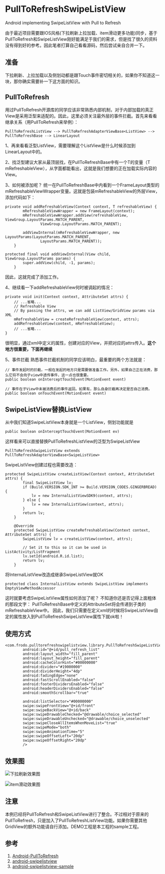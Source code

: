 # PullToRefreshSwipeListView
Android implementing SwipeListView with Pull to Refresh

由于最近项目需要跟IOS风格(下拉刷新上拉加载、item滑动更多功能)同步，基于PullToRefresh和SwipeListView刚好能满足于我们的需求，但是找了很久的资料没有得到好的参考。因此笔者打算自己看看源码，然后尝试亲自合并一下。

## 准备
下拉刷新、上拉加载以及侧划动都是跟Touch事件密切相关的，如果你不知道这一块，那你确实需要补一下这方面的知识。

## PullToRefresh
用过PullToRefresh开源库的同学应该非常熟悉内部机制，对于内部加载的真正View是采用泛型来适配的。因此，这里必须关注最外层的事件拦截。首先来看看继承关系（用PullToRefresh来举例）：

```
PullToRefreshListView --> PullToRefreshAdapterViewBase<ListView> --> PullToRefreshBase --> LinearLayout
```

1、再来看看泛型ListView，需要理解这个ListView是什么时候添加到LinearLayout中的。

2、找泛型建议大家从最顶层找，在PullToRefreshBase<T extends View>中有一个T的变量（T mRefreshableView），从字面都能看出，这就是我们想要的正在加载实际内容的View。

3、如何被添加呢？
	统一在PullToRefreshBase中内看到一个FrameLayout类型的mRefreshableViewWrapper变量。这就是包装mRefreshableView的外层View，添加代码如下：
```
private void addRefreshableView(Context context, T refreshableView) {
		mRefreshableViewWrapper = new FrameLayout(context);
		mRefreshableViewWrapper.addView(refreshableView, ViewGroup.LayoutParams.MATCH_PARENT,
				ViewGroup.LayoutParams.MATCH_PARENT);

		addViewInternal(mRefreshableViewWrapper, new LayoutParams(LayoutParams.MATCH_PARENT,
				LayoutParams.MATCH_PARENT));
	}
	
protected final void addViewInternal(View child, ViewGroup.LayoutParams params) {
		super.addView(child, -1, params);
	}
```
因此，这就完成了添加工作。

4、继续看一下addRefreshableView何时被调起的情况：
```
private void init(Context context, AttributeSet attrs) {
	// ...省略... 
	// Refreshable View
	// By passing the attrs, we can add ListView/GridView params via XML
	mRefreshableView = createRefreshableView(context, attrs);
	addRefreshableView(context, mRefreshableView);
	// ...省略... 
}
```
很明显，通过xml中定义的属性，创建对应的View，并把对应的attrs传入。<strong>这个地方很重要，下面再继续</strong>

5、事件拦截
熟悉事件拦截机制的同学应该明白，最重要的两个方法就是：
```
// 事件发起时的拦截，一般在发起的地方只是需要做准备工作。另外，如果自己正在消费，那么它将不会向子view中透传事件，这一点也很重要。
public boolean onInterceptTouchEvent(MotionEvent event)

// 事件在子View中未被消费后的事件返回。如果有，那么自身拦截再决定是否自己消费。
public boolean onTouchEvent(MotionEvent event) 
```

## SwipeListView替换ListView
从中我们知道SwipeListView本身就是一个ListView，侧划功能就是
```
public boolean onInterceptTouchEvent(MotionEvent ev)
```
这样看来可以直接替换PullToRefreshListView的泛型为SwipeListView
```
PullToRefreshSwipeListView extends PullToRefreshAdapterViewBase<SwipeListView>
```

SwipeListView创建过程也需要改造：
```
protected SwipeListView createListView(Context context, AttributeSet attrs) {
        final SwipeListView lv;
        if (Build.VERSION.SDK_INT >= Build.VERSION_CODES.GINGERBREAD) {
            lv = new InternalListViewSDK9(context, attrs);
        } else {
            lv = new InternalListView(context, attrs);
        }
        return lv;
    }

    @Override
    protected SwipeListView createRefreshableView(Context context, AttributeSet attrs) {
        SwipeListView lv = createListView(context, attrs);

        // Set it to this so it can be used in ListActivity/ListFragment
        lv.setId(android.R.id.list);
        return lv;
    }
```
将InternalListView改造成继承SwipeListView就OK
```
protected class InternalListView extends SwipeListView implements EmptyViewMethodAccessor
```
这时就要考虑SwipeListView属性如何添加了呢？
不知道你还是否记得上面粗体的那段文字：
PullToRefreshBase中定义的AttributeSet将会传递到子类的mRefreshableView中。
因此，我们只需要在定义xml的时候将SwipeListView自定的属性放入到PullToRefreshSwipeListView属性下就ok啦！

## 使用方式
```
<com.frodo.pulltorefreshswipelistview.library.PullToRefreshSwipeListView
        android:id="@+id/pull_refresh_list"
        android:layout_width="fill_parent"
        android:layout_height="fill_parent"
        android:cacheColorHint="#00000000"
        android:divider="#19000000"
        android:dividerHeight="4dp"
        android:fadingEdge="none"
        android:fastScrollEnabled="false"
        android:footerDividersEnabled="false"
        android:headerDividersEnabled="false"
        android:smoothScrollbar="true"

        android:listSelector="#00000000"
        swipe:swipeFrontView="@+id/front"
        swipe:swipeBackView="@+id/back"
        swipe:swipeDrawableChecked="@drawable/choice_selected"
        swipe:swipeDrawableUnchecked="@drawable/choice_unselected"
        swipe:swipeCloseAllItemsWhenMoveList="true"
        swipe:swipeMode="both"
        swipe:swipeAnimationTime="5"
        swipe:swipeOffsetLeft="20dp"
        swipe:swipeOffsetRight="20dp"
        />
```

## 效果图 
![下拉刷新效果图](http://frodoking.github.io/img/github-readme/PullToRefreshSwipeListView_01.png)

![item滑动效果图](http://frodoking.github.io/img/github-readme/PullToRefreshSwipeListView_02.png)

## 注意 
本例已经将PullToRefresh和SwipeListView进行了整合。不过相对于原来的PullToRefresh，只是加入了PullToRefreshListView功能。如果你需要其他GridView的额外功能请自行添加。DEMO工程是本工程的sample工程。

## 参考

 1. [Android-PullToRefresh](https://github.com/chrisbanes/Android-PullToRefresh)
 2. [android-swipelistview](https://github.com/47deg/android-swipelistview)
 3. [android-swipelistview-sample](https://github.com/47deg/android-swipelistview-sample)
